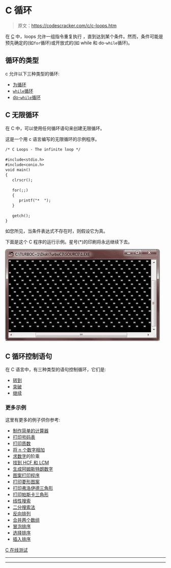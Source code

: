 # C 循环

> 原文：<https://codescracker.com/c/c-loops.htm>

在 [C](/c/index.htm) 中，loops 允许一组指令重复执行 ，直到达到某个条件。然而，条件可能是 预先确定的(如`for`循环)或开放式的(如 while 和 do-`while`循环)。

## 循环的类型

c 允许以下三种类型的循环:

*   [为循环](/c/c-for-loop.htm)
*   [`while`循环](/c/c-while-loop.htm)
*   [do-`while`循环](/c/c-do-while-loop.htm)

## C 无限循环

在 C 中，可以使用任何循环语句来创建无限循环。

这是一个用 c 语言编写的无限循环的示例程序。

```
/* C Loops - The infinite loop */

#include<stdio.h>
#include<conio.h>
void main()
{
   clrscr();

   for(;;)
   {
      printf("*  ");
   }

   getch();
}
```

如您所见，当条件表达式不存在时，则假设它为真。

下面是这个 C 程序的运行示例。星号(*)的印刷将永远继续下去。

![loops in c](img/40b05e15594031c4a153f515a0dcb4f6.png)

## C 循环控制语句

在 C 语言中，有三种类型的语句控制循环，它们是:

*   [转到](/c/c-goto-statement.htm)
*   [突破](/c/c-break-statement.htm)
*   [继续](/c/c-continue-statement.htm)

### 更多示例

这里有更多的例子供你参考:

*   [制作简单的计算器](/c/program/c-program-make-calculator.htm)
*   [打印号码表](/c/program/c-program-print-table-of-number.htm)
*   [打印质数](/c/program/c-program-print-prime-numbers.htm)
*   [将 n 个数字相加](/c/program/c-program-add-n-numbers.htm)
*   [求数字](/c/program/c-program-find-factorial.htm)的阶乘
*   [找到 HCF 和 LCM](/c/program/c-program-find-hcf-lcm.htm)
*   [生成阿姆斯特朗数字](/c/program/c-program-generate-armstrong-number.htm)
*   [图案打印程序](/c/program/c-program-print-star-pyramid-patterns.htm)
*   [打印菱形图案](/c/program/c-program-print-diamond-pattern.htm)
*   [打印弗洛伊德三角形](/c/program/c-program-print-floyd-triangle.htm)
*   [打印帕斯卡三角形](/c/program/c-program-print-pascal-triangle.htm)
*   [线性搜索](/c/program/c-program-linear-search.htm)
*   [二分搜索法](/c/program/c-program-binary-search.htm)
*   [反向排列](/c/program/c-program-reverse-array.htm)
*   [合并两个数组](/c/program/c-program-merge-two-arrays.htm)
*   [冒泡排序](/c/program/c-program-bubble-sort.htm)
*   [选择排序](/c/program/c-program-selection-sort.htm)
*   [插入排序](/c/program/c-program-Insertion-sort.htm)

[C 在线测试](/exam/showtest.php?subid=2)

* * *

* * *